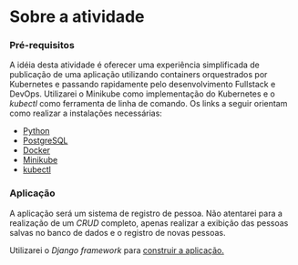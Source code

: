 # Sobre a atividade 

### Pré-requisitos

A idéia desta atividade é oferecer uma experiência simplificada de publicação de uma aplicação utilizando containers
orquestrados por Kubernetes e passando rapidamente pelo desenvolvimento Fullstack e DevOps. Utilizarei o Minikube como 
implementação do Kubernetes e o *kubectl* como ferramenta de linha de comando. Os links a seguir orientam como realizar 
a instalações necessárias:

- [Python](https://www.python.org/)
- [PostgreSQL](https://www.postgresql.org/download/)
- [Docker](https://docs.docker.com/engine/install/)
- [Minikube](https://minikube.sigs.k8s.io/docs/start/?arch=%2Fwindows%2Fx86-64%2Fstable%2F.exe+download)
- [kubectl](https://kubernetes.io/docs/tasks/tools/)

### Aplicação

A aplicação será um sistema de registro de pessoa. Não atentarei para a realização de um *CRUD* completo, apenas 
realizar a exibição das pessoas salvas no banco de dados e o registro de novas pessoas.

Utilizarei o *Django framework* para [construir a aplicação.](./readme/django.md)

